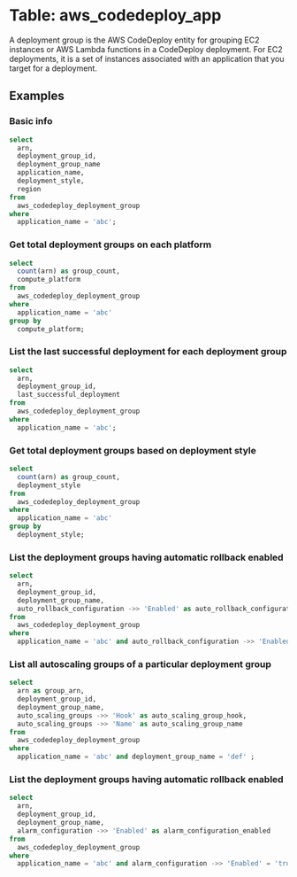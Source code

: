 # Table: aws_codedeploy_app

A deployment group is the AWS CodeDeploy entity for grouping EC2 instances or AWS Lambda functions in a CodeDeploy deployment. For EC2 deployments, it is a set of instances associated with an application that you target for a deployment.

## Examples

### Basic info

```sql
select
  arn,
  deployment_group_id,
  deployment_group_name
  application_name,
  deployment_style,
  region
from
  aws_codedeploy_deployment_group
where
  application_name = 'abc';
```

### Get total deployment groups on each platform

```sql
select
  count(arn) as group_count,
  compute_platform
from
  aws_codedeploy_deployment_group
where
  application_name = 'abc'
group by
  compute_platform;
```

### List the last successful deployment for each deployment group

```sql
select
  arn,
  deployment_group_id,
  last_successful_deployment
from
  aws_codedeploy_deployment_group
where
  application_name = 'abc';
```

### Get total deployment groups based on deployment style

```sql
select
  count(arn) as group_count,
  deployment_style
from
  aws_codedeploy_deployment_group
where
  application_name = 'abc'
group by
  deployment_style;
```

### List the deployment groups having automatic rollback enabled

```sql
select
  arn,
  deployment_group_id,
  deployment_group_name,
  auto_rollback_configuration ->> 'Enabled' as auto_rollback_configuration_enabled
from
  aws_codedeploy_deployment_group
where
  application_name = 'abc' and auto_rollback_configuration ->> 'Enabled' = 'true' ;
```

### List all autoscaling groups of a particular deployment group

```sql
select
  arn as group_arn,
  deployment_group_id,
  deployment_group_name,
  auto_scaling_groups ->> 'Hook' as auto_scaling_group_hook,
  auto_scaling_groups ->> 'Name' as auto_scaling_group_name
from
  aws_codedeploy_deployment_group
where
  application_name = 'abc' and deployment_group_name = 'def' ;
```

### List the deployment groups having automatic rollback enabled

```sql
select
  arn,
  deployment_group_id,
  deployment_group_name,
  alarm_configuration ->> 'Enabled' as alarm_configuration_enabled
from
  aws_codedeploy_deployment_group
where
  application_name = 'abc' and alarm_configuration ->> 'Enabled' = 'true' ;
```